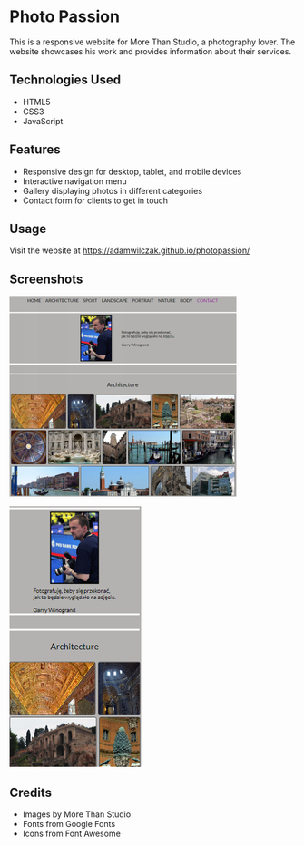 # Photo Passion

This is a responsive website for More Than Studio, a photography lover. The website showcases his work and provides information about their services.

## Technologies Used

- HTML5
- CSS3
- JavaScript

## Features

- Responsive design for desktop, tablet, and mobile devices
- Interactive navigation menu
- Gallery displaying photos in different categories
- Contact form for clients to get in touch

## Usage

Visit the website at https://adamwilczak.github.io/photopassion/

## Screenshots

![Screenshot of website on desktop](pic/desktop-screenshot.jpg)

![Screenshot of website on mobile](pic/mobile-screenshot.png)

## Credits

- Images by More Than Studio
- Fonts from Google Fonts
- Icons from Font Awesome


